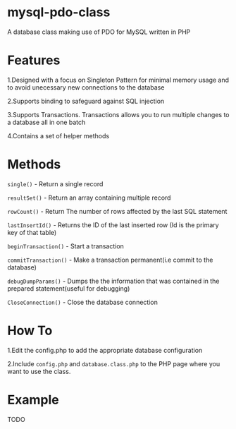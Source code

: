 # mysql-pdo-class
A database class making use of PDO for MySQL written in PHP

# Features

1.Designed with a focus on Singleton Pattern for minimal memory usage and to avoid unecessary new connections to the database

2.Supports binding to safeguard against SQL injection

3.Supports Transactions. Transactions allows you to run multiple changes to a database all in one batch

4.Contains a set of helper methods 

# Methods 

`single()` - Return a single record

`resultSet()` - Return an array containing multiple record

`rowCount()` - Return The number of rows affected by the last SQL statement

`lastInsertId()` - Returns the ID of the last inserted row (Id is the primary key of that table)

`beginTransaction()` - Start a transaction 

`commitTransaction()` -  Make a transaction permanent(i.e commit to the database)

`debugDumpParams()` - Dumps the the information that was contained in the prepared statement(useful for debugging)

`CloseConnection()` - Close the database connection

# How To
1.Edit the config.php to add the appropriate database configuration

2.Include `config.php` and `database.class.php` to the PHP page where you want to use the class.

# Example

TODO


